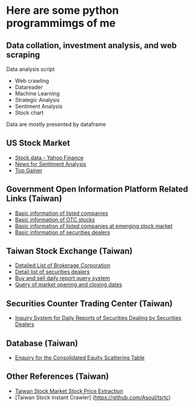 # Here are some python programmimgs of me 
## Data collation, investment analysis, and web scraping

Data analysis script
* Web crawling
* Datareader
* Machine Learning
* Strategic Analysis
* Sentiment Analysis
* Stock chart

Data are mostly presented by dataframe

## US Stock Market

* [Stock data - Yahoo Finance](https://finance.yahoo.com/)
* [News for Sentiment Analysis](https://finviz.com/)
* [Top Gainer](https://www.investing.com/equities/top-stock-gainers)

## Government Open Information Platform Related Links (Taiwan)

* [Basic information of listed companies](https://data.gov.tw/dataset/18419)
* [Basic information of OTC stocks](https://data.gov.tw/dataset/25036)
* [Basic information of listed companies at emerging stock market](https://data.gov.tw/dataset/28568)
* [Basic information of securities dealers](https://data.gov.tw/dataset/20765)

## Taiwan Stock Exchange (Taiwan)

* [Detailed List of Brokerage Corporation](http://www.twse.com.tw/en/brokerService/brokerList)
* [Detail list of securities dealers](http://www.twse.com.tw/en/brokerService/branchList)
* [Buy and sell daily report query system](http://bsr.twse.com.tw/bshtm/)
* [Query of market opening and closing dates](http://www.twse.com.tw/en/holidaySchedule/holidaySchedule)

## Securities Counter Trading Center (Taiwan)

* [Inquiry System for Daily Reports of Securities Dealing by Securities Dealers](https://www.twse.com.tw/zh/)

## Database (Taiwan)

* [Enquiry for the Consolidated Equity Scattering Table](http://www.tdcc.com.tw/smWeb/QryStock.jsp)

## Other References (Taiwan)

* [Taiwan Stock Market Stock Price Extraction](https://github.com/mlouielu/twstock)
* [Taiwan Stock Instant Crawler] (https://github.com/Asoul/tsrtc)
